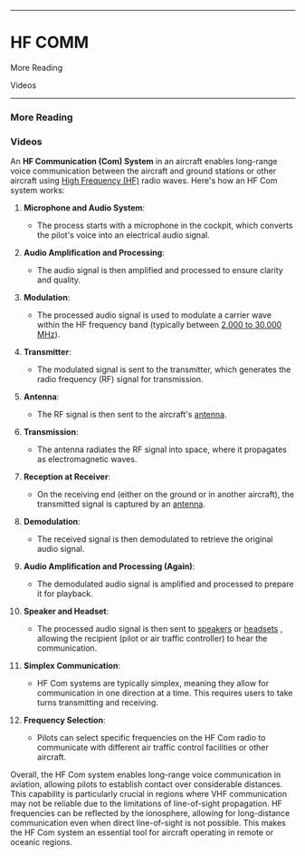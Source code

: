 ------------------------------------------------------------------------------------------------------------
# HF COMM 

More Reading

Videos

------------------------------------------------------------------------------------------------------------


### More Reading

### Videos


An **HF Communication (Com) System** in an aircraft enables long-range voice communication between the aircraft and ground stations or other aircraft using [High Frequency (HF)](https://en.wikipedia.org/wiki/High_frequency) radio waves. Here's how an HF Com system works:

1. **Microphone and Audio System**:
   - The process starts with a microphone in the cockpit, which converts the pilot's voice into an electrical audio signal.

2. **Audio Amplification and Processing**:
   - The audio signal is then amplified and processed to ensure clarity and quality.

3. **Modulation**:
   - The processed audio signal is used to modulate a carrier wave within the HF frequency band (typically between [2.000 to 30.000 MHz](https://en.wikipedia.org/wiki/High_frequency)).

4. **Transmitter**:
   - The modulated signal is sent to the transmitter, which generates the radio frequency (RF) signal for transmission.

5. **Antenna**:
   - The RF signal is then sent to the aircraft's [antenna](https://en.wikipedia.org/wiki/Antenna_(radio)).

6. **Transmission**:
   - The antenna radiates the RF signal into space, where it propagates as electromagnetic waves.

7. **Reception at Receiver**:
   - On the receiving end (either on the ground or in another aircraft), the transmitted signal is captured by an [antenna](https://en.wikipedia.org/wiki/Antenna_(radio)).

8. **Demodulation**:
   - The received signal is then demodulated to retrieve the original audio signal.

9. **Audio Amplification and Processing (Again)**:
   - The demodulated audio signal is amplified and processed to prepare it for playback.

10. **Speaker and Headset**:
    - The processed audio signal is then sent to [speakers](https://en.wikipedia.org/wiki/Loudspeaker) or [headsets](https://en.wikipedia.org/wiki/Headset_(audio)) , allowing the recipient (pilot or air traffic controller) to hear the communication.

11. **Simplex Communication**:
    - HF Com systems are typically simplex, meaning they allow for communication in one direction at a time. This requires users to take turns transmitting and receiving.

12. **Frequency Selection**:
    - Pilots can select specific frequencies on the HF Com radio to communicate with different air traffic control facilities or other aircraft.

Overall, the HF Com system enables long-range voice communication in aviation, allowing pilots to establish contact over considerable distances. This capability is particularly crucial in regions where VHF communication may not be reliable due to the limitations of line-of-sight propagation. HF frequencies can be reflected by the ionosphere, allowing for long-distance communication even when direct line-of-sight is not possible. This makes the HF Com system an essential tool for aircraft operating in remote or oceanic regions.
